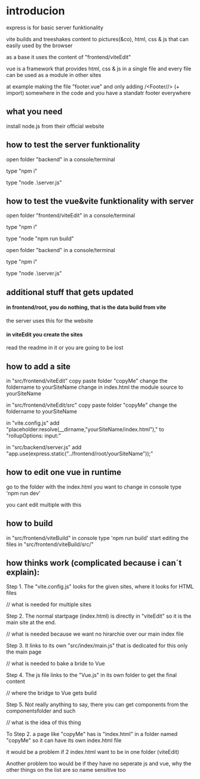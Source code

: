 # introducion

express is for basic server funktionality

vite builds and treeshakes content to pictures(&co), html, css & js that can easily used by the browser

as a base it uses the content of "frontend/viteEdit"

vue is a framework that provides html, css & js in a single file and every file can be used as a module in other sites

at example making the file "footer.vue" and only adding /<Footer//> (+ import) somewhere in the code and you have a standatr footer everywhere

## what you need

install node.js from their official website

## how to test the server funktionality
open folder "backend" in a console/terminal

type "npm i"

type "node .\server.js"

## how to test the vue&vite funktionality with server
open folder "frontend/viteEdit" in a console/terminal

type "npm i"

type "node "npm run build"


open folder "backend" in a console/terminal

type "npm i"

type "node .\server.js"

## additional stuff that gets updated

#### in frontend/root, you do nothing, that is the data build from vite

the server uses this for the website

#### in viteEdit you create the sites

read the readme in it or you are going to be lost

## how to add a site
in "src/frontend/viteEdit"
copy paste folder "copyMe"
change the foldername to yourSiteName
change in index.html the module source to yourSiteName

in "src/frontend/viteEdit/src"
copy paste folder "copyMe"
change the foldername to yourSiteName

in "vite.config.js"
add "placeholder:resolve(__dirname,"yourSiteName/index.html"),"  to "rollupOptions: input:"

in "src/backend/server.js"
add "app.use(express.static("../frontend/root/yourSiteName"));"


## how to edit one vue in runtime
go to the folder with the index.html you want to change
in console type 'npm run dev'

you cant edit multiple with this

## how to build
in "src/frontend/viteBuild" in console type 'npm run build'
start editing the files in "src/frontend/viteBuild/src/"


## how thinks work (complicated because i can´t explain):
Step 1. The "vite.config.js" looks for the given sites, where it looks for HTML files

// what is needed for multiple sites

Step 2. The normal startpage (index.html) is directly in "viteEdit" so it is the main site at the end.

// what is needed because we want no hirarchie over our main index file

Step 3. It links to its own "src/index/main.js" that is dedicated for this only the main page

// what is needed to bake a bride to Vue

Step 4. The js file links to the "Vue.js" in its own folder to get the final content

// where the bridge to Vue gets build

Step 5. Not really anything to say, there you can get components from the componentsfolder and such

// what is the idea of this thing

To Step 2. a page like "copyMe" has is "index.html" in a folder named "copyMe" so it can have its own index.html file
 
it would be a problem if 2 index.html want to be in one folder (viteEdit)

Another problem too would be if they have no seperate js and vue, why the other things on the list are so name sensitive too
 


